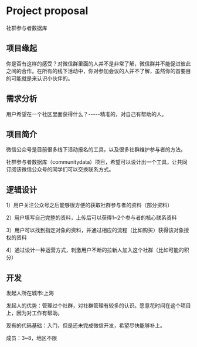 # Project proposal

社群参与者数据库


## 项目缘起

你是否有这样的感受？对微信群里面的人并不是非常了解，微信群并不能促进彼此之间的合作。在所有的线下活动中，你对参加会议的人并不了解，虽然你的首要目的可能就是来认识小伙伴的。


## 需求分析

用户希望在一个社区里面获得什么？-----精准的，对自己有帮助的人。



## 项目简介

微信公众号是目前很多线下活动报名的工具，以及很多社群维护参与者的方法。

社群参与者数据库（communitydata）项目，希望可以设计出一个工具，让共同订阅该微信公众号的同学们可以交换联系方式。


## 逻辑设计

1）用户关注公众号之后能够很方便的获取社群参与者的资料（部分资料）

2）用户填写自己完整的资料，上传后可以获得1~2个参与者的核心联系资料

3）用户可以找到指定对象的资料，并通过相应的流程（比如购买）获得该对象授权的资料

4）通过设计一种运营方式，刺激用户不断的拉新人加入这个社群（比如可能的积分）




## 开发


发起人所在城市:上海

发起人的优势：管理过个社群，对社群管理有较多的认识。愿意花时间在这个项目上，因为对工作有帮助。

现有的代码基础：入门，但是还未完成微信开发，希望尽快能够补上。

成员：3~8，地区不限







